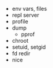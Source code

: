 - env vars, files
- repl server
- profile
- dump
  - pprof
- chroot
- setuid, setgid
- fd redir
- nice
